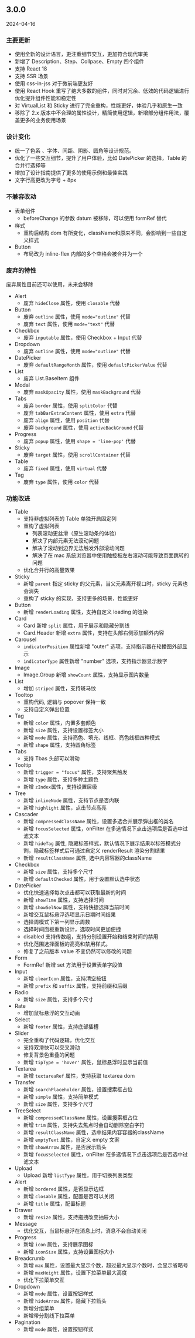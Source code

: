 ## 3.0.0
<span class="time">2024-04-16</span>

### 主要更新
- 使用全新的设计语言，更注重细节交互，更加符合现代审美
- 新增了 Description、Step、Collpase、Empty 四个组件
- 支持 React 18
- 支持 SSR 场景
- 使用 css-in-jss 对于微前端更友好
- 使用 React Hook 重写了绝大多数的组件，同时对冗余、低效的代码逻辑进行优化提升组件性能和稳定性
- 对 VirtualList 和 Sticky 进行了完全重构，性能更好，体验几乎和原生一致
- 移除了 2.x 版本中不合理的属性设计，精简使用逻辑，新增部分组件用法，覆盖更多的业务使用场景


### 设计变化
- 统一了色系 、字体、间距、阴影、圆角等设计规范。
- 优化了一些交互细节，提升了用户体验，比如 DatePicker 的选择，Table 的合并行选择等
- 增加了设计指南提供了更多的使用示例和最佳实践
- 文字行高更改为字号 + 8px

### 不兼容改动
- 表单组件
  - beforeChange 的参数 datum 被移除，可以使用 formRef 替代
- 样式
  - 重构后结构 dom 有所变化，className和原来不同，会影响到一些自定义样式
- Button
  - 布局改为 inline-flex 内部的多个空格会被合并为一个


### 废弃的特性
废弃属性目前还可以使用，未来会移除
- Alert
  - 废弃 `hideClose` 属性，使用 `closable` 代替
- Button
  - 废弃 `outline` 属性，使用 `mode="outline"` 代替
  - 废弃 `text` 属性，使用 `mode="text"` 代替
- Checkbox
  - 废弃 `inputable` 属性，使用 Checkbox + Input 代替
- Dropdown
  - 废弃 `outline` 属性，使用 `mode="outline"` 代替
- DatePicker
  - 废弃 `defaultRangeMonth` 属性，使用 `defaultPickerValue` 代替
- List
  - 废弃 List.BaseItem 组件
- Modal
  - 废弃 `maskOpacity` 属性，使用 `maskBackground` 代替
- Tabs
  - 废弃 `border` 属性，使用 `splitColor` 代替
  - 废弃 `tabBarExtraContent` 属性，使用 `extra` 代替
  - 废弃 `align` 属性，使用 `position` 代替
  - 废弃 `background` 属性，使用 `activeBackGround` 代替
- Progress
  - 废弃 `popup` 属性，使用 `shape = 'line-pop'` 代替
- Sticky
  - 废弃 `target` 属性，使用 `scrollContainer` 代替
- Table
  - 废弃 `fixed` 属性，使用 `virtual` 代替
- Tag
  - 废弃 `type` 属性，使用 `color` 代替


### 功能改进

- Table
  - 支持非虚拟列表的 Table 单独开启固定列
  - 重构了虚拟列表 
    - 列表滚动更丝滑（原生滚动条的体验）
    - 解决了内部元素无法滚动问题
    - 解决了滚动到边界无法触发外部滚动问题
    - 解决了在 mac 系统浏览器中使用触控板左右滚动可能导致页面跳转的问题
  - 优化合并行的高量效果
- Sticky
  - 新增 `parent` 指定 sticky 的父元素，当父元素离开视口时，sticky 元素也会消失
  - 重构了 sticky 的实现，支持更多的场景，性能更好
- Button
  - 新增 `renderLoading` 属性，支持自定义 loading 的渲染
- Card
  - Card 新增 `split` 属性，用于展示和隐藏分割线
  - Card.Header 新增 `extra` 属性，支持在头部右侧添加额外内容
- Carousel
  - `indicatorPosition` 属性新增 "outer" 选项，支持指示器在轮播图外部显示
  - `indicatorType` 属性新增 "number" 选项，支持指示器显示数字
- Image
  - Image.Group 新增 `showCount` 属性，支持显示图片数量
- List
  - 增加 `striped` 属性，支持斑马纹
- Tooltop
  - 重构代码, 逻辑与 popover 保持一致
  - 支持自定义弹出位置
- Tag
  - 新增  `color` 属性，内置多套颜色
  - 新增 `size` 属性，支持设置标签大小
  - 新增 `mode` 属性，支持亮色、填充、线框、亮色线框四种模式
  - 新增 `shape` 属性，支持圆角标签
- Tabs
  - 支持 Tbas 头部可以滑动
- Tooltip
  - 新增 `trigger = "focus"` 属性，支持聚焦触发
  - 新增 `type` 属性，支持多种主题色
  - 新增 `zIndex`属性，支持设置层级
- Tree
  - 新增 `inlineNode` 属性，支持节点是否内联
  - 新增 `highlight` 属性，点击节点高亮
- Cascader
  - 新增 `compressedClassName` 属性，设置多选合并展示弹出框的类名
  - 新增 `focusSelected` 属性，onFilter 在多选情况下点击选项后是否选中过滤文本
  - 新增 `hideTag` 属性, 隐藏标签样式，默认情况下展示结果以标签模式分割，隐藏标签样式后可通过自定义 renderResult 渲染分割结果
  - 新增 `resultClassName` 属性, 选中内容容器的className
- Checkbox
  - 新增 `size` 属性，支持多个尺寸
  - 新增 `defaultChecked` 属性，用于设置默认选中状态
- DatePicker
  - 优化快速选择每次点击都可以获取最新的时间
  - 新增 `showTime` 属性，支持选择时间
  - 新增 `showSelNow` 属性，支持快捷选择当前时间
  - 新增交互鼠标悬浮选项显示日期时间结果
  - 选择周模式下第一列显示周数
  - 选择时间面板重新设计，选取时间更加便捷
  - disabled 支持传数组，支持分别设置开始和结束时间的禁用
  - 优化范围选择面板的高亮和禁用样式。
  - 修复了之前版本 value 不变仍然可以修改的问题
- Form
  - FormRef 新增 set 方法用于设置表单字段值
- Input
  - 新增 `clearIcon` 属性，支持清空按钮
  - 新增 `prefix` 和 `suffix` 属性，支持前缀和后缀
- Radio
  - 新增 `size` 属性，支持多个尺寸
- Rate
  - 增加鼠标悬浮的交互动画
- Select
  - 新增 `footer` 属性，支持底部插槽
- Slider
  - 完全重构了代码逻辑，优化交互
  - 支持双滑快可以交叉滑动
  - 修复背景色重叠的问题
  - 新增 `tipType = 'hover'` 属性，鼠标悬浮时显示当前值
- Textarea
  - 新增 `textareaRef` 属性，支持获取 textarea dom
- Transfer
  - 新增 `searchPlaceholder` 属性，设置搜索框占位
  - 新增 `simple` 属性，支持简单模式
  - 新增 `size` 属性，支持多个尺寸
- TreeSelect
  - 新增 `compressedClassName` 属性，设置搜索框占位
  - 新增 `trim` 属性，支持失去焦点时会自动删除空白字符
  - 新增 `resultClassName` 属性，选中结果内容容器的className
  - 新增 `emptyText` 属性，自定义 empty 文案
  - 新增 `showArrow` 属性，是否展示箭头
  - 新增 `focusSelected` 属性，onFilter 在多选情况下点击选项后是否选中过滤文本
- Upload
  - Upload 新增 `listType` 属性，用于切换列表类型
- Alert 
  - 新增 `bordered` 属性，是否显示边框
  - 新增 `closable` 属性，配置是否可以关闭
  - 新增 `title` 属性，配置标题
- Drawer
  - 新增 `resize` 属性，支持拖拽改变抽屉大小
- Message
  - 优化交互，当鼠标悬浮在消息上时，消息不会自动关闭
- Progress
  - 新增 `icon` 属性，支持展示图标
  - 新增 `iconSize` 属性，支持设置图标大小
- Breadcrumb
  - 新增 `max` 属性，设置最大显示个数，超过最大显示个数时，会显示省略号
  - 新增 `maxHeight` 属性，设置下拉菜单最大高度
  - 优化下拉菜单交互
- Dropdown
  - 新增 `mode` 属性，设置按钮样式
  - 新增 `hideArrow` 属性，隐藏下拉箭头
  - 新增分组菜单
  - 新增带分割线下拉菜单
- Pagination
  - 新增 `mode` 属性，设置按钮样式

 







